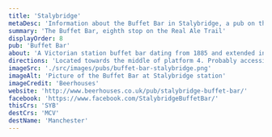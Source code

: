 ```yaml
---
title: 'Stalybridge'
metaDesc: 'Information about the Buffet Bar in Stalybridge, a pub on the Transpenning Real Ale Trail'
summary: 'The Buffet Bar, eighth stop on the Real Ale Trail'
displayOrder: 8
pub: 'Buffet Bar'
about: 'A Victorian station buffet bar dating from 1885 and extended into the 1st class ladies waiting room.'
directions: 'Located towards the middle of platform 4. Probably accessible from the platform, otherwise turn immediately left after leaving the station and walk back along the side of the station building to find the bar.'
imageSrc: './src/images/pubs/buffet-bar-stalybridge.png'
imageAlt: 'Picture of the Buffet Bar at Stalybridge station'
imageCredit: 'Beerhouses'
website: 'http://www.beerhouses.co.uk/pub/stalybridge-buffet-bar/'
facebook: 'https://www.facebook.com/StalybridgeBuffetBar/'
thisCrs: 'SYB'
destCrs: 'MCV'
destName: 'Manchester'
---
```

